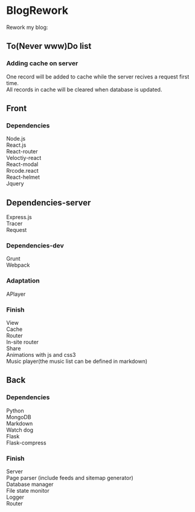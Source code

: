 # BlogRework

Rework my blog:  

## To(Never www)Do list

### Adding cache on server

One record will be added to cache while the server recives a request first time.  
All records in cache will be cleared when database is updated.

## Front

### Dependencies

Node.js  
React.js  
React-router  
Veloctiy-react  
React-modal  
Rrcode.react  
React-helmet  
Jquery  

## Dependencies-server
Express.js  
Tracer  
Request

### Dependencies-dev

Grunt  
Webpack  

### Adaptation

APlayer

### Finish

View  
Cache  
Router  
In-site router  
Share  
Animations with js and css3  
Music player(the music list can be defined in markdown)

## Back

### Dependencies

Python  
MongoDB  
Markdown  
Watch dog  
Flask  
Flask-compress

### Finish

Server  
Page parser (include feeds and sitemap generator)  
Database manager  
File state monitor  
Logger  
Router  